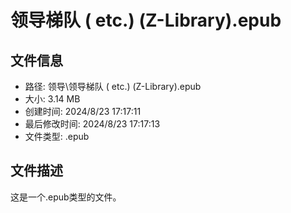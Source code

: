 ﻿# 领导梯队 ( etc.) (Z-Library).epub

## 文件信息
- 路径: 领导\领导梯队 ( etc.) (Z-Library).epub
- 大小: 3.14 MB
- 创建时间: 2024/8/23 17:17:11
- 最后修改时间: 2024/8/23 17:17:13
- 文件类型: .epub

## 文件描述
这是一个.epub类型的文件。


